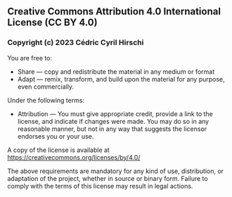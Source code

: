 ## Creative Commons Attribution 4.0 International License (CC BY 4.0)

### Copyright (c) 2023 Cédric Cyril Hirschi

You are free to:
- Share — copy and redistribute the material in any medium or format
- Adapt — remix, transform, and build upon the material for any purpose, even commercially.

Under the following terms:
- Attribution — You must give appropriate credit, provide a link to the license, and indicate if changes were made. You may do so in any reasonable manner, but not in any way that suggests the licensor endorses you or your use.

A copy of the license is available at https://creativecommons.org/licenses/by/4.0/

The above requirements are mandatory for any kind of use, distribution, or adaptation of the project, whether in source or binary form. Failure to comply with the terms of this license may result in legal actions.

